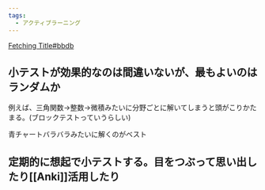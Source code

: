 ```yaml
---
tags:
  - アクティブラーニング
---
```


[Fetching Title#bbdb](https://yuchrszk.blogspot.com/2024/01/blog-post_04.html)

## 小テストが効果的なのは間違いないが、最もよいのはランダムか

例えば、三角関数->整数->微積みたいに分野ごとに解いてしまうと頭がこりかたまる。(ブロックテストっていうらしい)

青チャートバラバラみたいに解くのがベスト

## 定期的に想起で小テストする。目をつぶって思い出したり[[Anki]]活用したり

